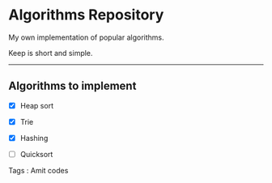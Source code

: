# Algorithms Repository

My own implementation of popular algorithms.

Keep is short and simple.

----------

## Algorithms to implement

- [x] Heap sort

- [x] Trie

- [x] Hashing

- [ ] Quicksort

<!-- - [x] Keylogger for keyboard -->

Tags : Amit codes
